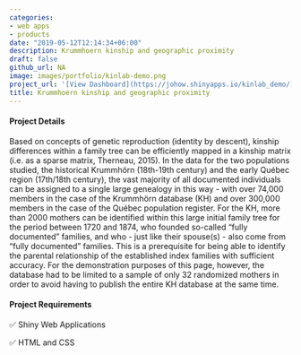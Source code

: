 ```yaml
---
categories:
- web apps
- products
date: "2019-05-12T12:14:34+06:00"
description: Krummhoern kinship and geographic proximity
draft: false
github_url: NA
image: images/portfolio/kinlab-demo.png
project_url: '[View Dashboard](https://johow.shinyapps.io/kinlab_demo/)'
title: Krummhoern kinship and geographic proximity
---
```



#### Project Details

Based on concepts of genetic reproduction (identity by descent), kinship differences 
within a family tree can be efficiently mapped in a kinship matrix (i.e. as a sparse matrix,
Therneau, 2015). In the data for the two populations studied, the historical Krummhörn (18th-19th century) 
and the early Québec region (17th/18th century), the vast majority of all documented individuals can be assigned 
to a single large genealogy in this way - with over 74,000 members in the case of the Krummhörn database (KH) 
and over 300,000 members in the case of the Québec population register. For the KH, more than 2000 mothers 
can be identified within this large initial family tree for the period between 1720 and 1874, who founded 
so-called “fully documented” families, and who - just like their spouse(s) - also come from “fully documented” 
families. This is a prerequisite for being able to identify the parental relationship of the established index 
families with sufficient accuracy. For the demonstration purposes of this page, however, the database had to be
limited to a sample of only 32 randomized mothers in order to avoid having to publish the entire KH database at 
the same time.

#### Project Requirements

✅ Shiny Web Applications

✅ HTML and CSS

